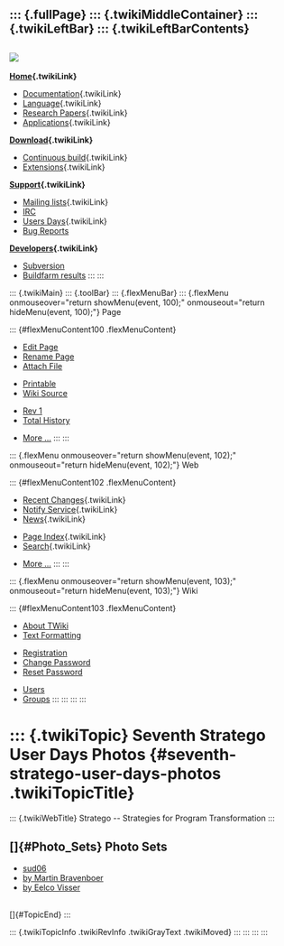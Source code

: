 ::: {.fullPage}
::: {.twikiMiddleContainer}
::: {.twikiLeftBar}
::: {.twikiLeftBarContents}
  ----------------------------------------------------------------------------------
  [![](../pub/Stratego/StrategoLogo/StrategoLogoTextlessWhite-100px.png)](WebHome)
  ----------------------------------------------------------------------------------

**[Home](WebHome){.twikiLink}**

-   [Documentation](StrategoDocumentation){.twikiLink}
-   [Language](StrategoLanguage){.twikiLink}
-   [Research Papers](StrategoPublications){.twikiLink}
-   [Applications](StrategoApplication){.twikiLink}

**[Download](StrategoDownload){.twikiLink}**

-   [Continuous build](ContinuousBuild){.twikiLink}
-   [Extensions](AdditionalPackageDownload){.twikiLink}

**[Support](StrategoSupport){.twikiLink}**

-   [Mailing lists](MailingList){.twikiLink}
-   [IRC](irc://irc.freenode.net/#stratego)
-   [Users Days](StrategoUsersDay){.twikiLink}
-   [Bug Reports](http://yellowgrass.org/project/StrategoXT)

**[Developers](StrategoDev){.twikiLink}**

-   [Subversion](https://svn.strategoxt.org/repos/StrategoXT/strategoxt/trunk)
-   [Buildfarm
    results](http://hydra.nixos.org/jobset/strategoxt/strategoxt-release/all)
:::
:::

::: {.twikiMain}
::: {.toolBar}
::: {.flexMenuBar}
::: {.flexMenu onmouseover="return showMenu(event, 100);" onmouseout="return hideMenu(event, 100);"}
Page

::: {#flexMenuContent100 .flexMenuContent}
-   [Edit
    Page](http://www.program-transformation.org/edit/Stratego/SeventhStrategoUserDaysPhotos?t=1536825668)
-   [Rename
    Page](http://www.program-transformation.org/rename/Stratego/SeventhStrategoUserDaysPhotos)
-   [Attach
    File](http://www.program-transformation.org/attach/Stratego/SeventhStrategoUserDaysPhotos)

<!-- -->

-   [Printable](http://www.program-transformation.org/view/Stratego/SeventhStrategoUserDaysPhotos?skin=print.pattern)
-   [Wiki
    Source](http://www.program-transformation.org/view/Stratego/SeventhStrategoUserDaysPhotos?skin=text&raw=on&contenttype=text/plain)

<!-- -->

-   [Rev
    1](http://www.program-transformation.org/view/Stratego/SeventhStrategoUserDaysPhotos?rev=1.1)
-   [Total
    History](http://www.program-transformation.org/rdiff/Stratego/SeventhStrategoUserDaysPhotos)

<!-- -->

-   [More
    \...](http://www.program-transformation.org/oops/Stratego/SeventhStrategoUserDaysPhotos?template=oopsmore&param1=1.1&param2=1.1)
:::
:::

::: {.flexMenu onmouseover="return showMenu(event, 102);" onmouseout="return hideMenu(event, 102);"}
Web

::: {#flexMenuContent102 .flexMenuContent}
-   [Recent Changes](WebChanges){.twikiLink}
-   [Notify Service](WebNotify){.twikiLink}
-   [News](WebNews){.twikiLink}

<!-- -->

-   [Page Index](WebIndex){.twikiLink}
-   [Search](WebSearch){.twikiLink}

<!-- -->

-   [More
    \...](http://www.program-transformation.org/oops/Stratego/SeventhStrategoUserDaysPhotos?template=oopsmore&param1=1.1&param2=1.1)
:::
:::

::: {.flexMenu onmouseover="return showMenu(event, 103);" onmouseout="return hideMenu(event, 103);"}
Wiki

::: {#flexMenuContent103 .flexMenuContent}
-   [About
    TWiki](http://www.program-transformation.org/view/TWiki/WebHome)
-   [Text
    Formatting](http://www.program-transformation.org/view/TWiki/TextFormattingRules)

<!-- -->

-   [Registration](http://www.program-transformation.org/view/TWiki/TWikiRegistration)
-   [Change
    Password](http://www.program-transformation.org/view/TWiki/ChangePassword)
-   [Reset
    Password](http://www.program-transformation.org/view/TWiki/ResetPassword)

<!-- -->

-   [Users](http://www.program-transformation.org/view/Main/TWikiUsers)
-   [Groups](http://www.program-transformation.org/view/Main/TWikiGroups)
:::
:::
:::
:::

::: {.twikiTopic}
Seventh Stratego User Days Photos {#seventh-stratego-user-days-photos .twikiTopicTitle}
=================================

::: {.twikiWebTitle}
Stratego \-- Strategies for Program Transformation
:::

[]{#Photo_Sets} Photo Sets
--------------------------

-   [sud06](http://www.flickr.com/photos/tags/sud06/)
-   [by Martin
    Bravenboer](http://www.flickr.com/photos/bravenboer/sets/72157594402380761/detail/)
-   [by Eelco
    Visser](http://www.flickr.com/photos/eelcovisser/sets/72157594402145784/detail/)

\
[]{#TopicEnd}
:::

::: {.twikiTopicInfo .twikiRevInfo .twikiGrayText .twikiMoved}
:::
:::
:::
:::
